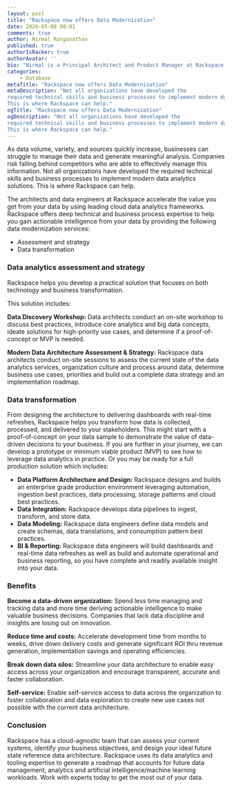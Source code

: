 ```yaml
---
layout: post
title: "Rackspace now offers Data Modernization"
date: 2020-05-08 00:01
comments: true
author: Nirmal Ranganathan
published: true
authorIsRacker: true
authorAvatar: ''
bio: "Nirmal is a Principal Architect and Product Manager at Rackspace responsible for building Rackspace's Data Analytics and Artificial Intelligence/Machine Learning solutions as part of our Data Services portfolio. Nirmal works closely with our Alliances, Partners and Customers to create the most effective and efficient analytics and machine learning solutions to enable our customers to focus on driving a data driven culture within their organizations and become leaders in their respective segments. Prior to this, Nirmal was a consultant in our Professional Services organization and provided recommendations and solutions for a wide variety of industry verticals around large scale databases and data processing, data analytics, data warehousing in the cloud and machine learning/artificial intelligence. Nirmal has a strong background in cloud and distributed systems, having contributed to various open source projects from Cassandra to OpenStack."
categories:
    - Database
metaTitle: "Rackspace now offers Data Modernization"
metaDescription: "Not all organizations have developed the
required technical skills and business processes to implement modern data analytics solutions.
This is where Rackspace can help."
ogTitle: "Rackspace now offers Data Modernization"
ogDescription: "Not all organizations have developed the
required technical skills and business processes to implement modern data analytics solutions.
This is where Rackspace can help."
---
```


As data volume, variety, and sources quickly increase, businesses can struggle to manage
their data and generate meaningful analysis. Companies risk falling behind competitors who
are able to effectively manage this information. Not all organizations have developed the
required technical skills and business processes to implement modern data analytics solutions.
This is where Rackspace can help.

<!-- more -->

The architects and data engineers at Rackspace accelerate the value you get from your data by using
leading cloud data analytics frameworks. Rackspace offers deep technical and business process expertise
to help you gain actionable intelligence from your data by providing the following data modernization services:

- Assessment and strategy
- Data transformation


### Data analytics assessment and strategy

Rackspace helps you develop a practical solution that focuses on both technology and business transformation.

This solution includes:

**Data Discovery Workshop:** Data architects conduct an on-site workshop to discuss best practices,
introduce core analytics and big data concepts, ideate solutions for high-priority use cases, and
determine if a proof-of-concept or MVP is needed.

**Modern Data Architecture Assessment & Strategy:** Rackspace data architects conduct on-site sessions
to assess the current state of the data analytics services, organization culture and process around data,
determine business use cases, priorities and build out a complete data strategy and an implementation roadmap.


### Data transformation

From designing the architecture to delivering dashboards with real-time refreshes, Rackspace helps you
transform how data is collected, processed, and delivered to your stakeholders. This might start with
a proof-of-concept on your data sample to demonstrate the value of data-driven decisions to your business.
If you are further in your journey, we can develop a prototype or minimum viable product (MVP) to see how
to leverage data analytics in practice. Or you may be ready for a full production solution which includes:

- **Data Platform Architecture and Design:** Rackspace designs and builds an enterprise grade production
environment leveraging automation, ingestion best practices, data processing, storage patterns and cloud best practices.
- **Data Integration:** Rackspace develops data pipelines to ingest, transform, and store data.
- **Data Modeling:** Rackspace data engineers define data models and create schemas, data translations, and consumption pattern best practices.
- **BI & Reporting:** Rackspace data engineers will build dashboards and real-time data refreshes as well as build and automate operational and business reporting, so you have complete and readily available insight into your data.


### Benefits

**Become a data-driven organization:** Spend less time managing and tracking data and more time deriving actionable intelligence to make valuable business decisions. Companies that lack data discipline and insights are losing out on innovation.

**Reduce time and costs:** Accelerate development time from months to weeks, drive down delivery costs and generate significant ROI thru revenue generation, implementation savings and operating efficiencies.

**Break down data silos:** Streamline your data architecture to enable easy access across your organization and encourage transparent, accurate and faster collaboration.

**Self-service:** Enable self-service access to data across the organization to foster collaboration and data exploration to create new use cases not possible with the current data architecture.


### Conclusion

Rackspace has a cloud-agnostic team that can assess your current systems, identify your business
objectives, and design your ideal future state reference data architecture. Rackspace uses its
data analytics and tooling expertise to generate a roadmap that accounts for future data management,
analytics and artificial intelligence/machine learning workloads. Work with experts today to get the most out of your data.
